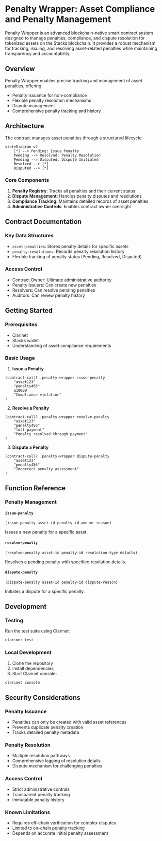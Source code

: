 # Penalty Wrapper: Asset Compliance and Penalty Management

Penalty Wrapper is an advanced blockchain-native smart contract system designed to manage penalties, compliance, and dispute resolution for tokenized assets on the Stacks blockchain. It provides a robust mechanism for tracking, issuing, and resolving asset-related penalties while maintaining transparency and accountability.

## Overview

Penalty Wrapper enables precise tracking and management of asset penalties, offering:

- Penalty issuance for non-compliance
- Flexible penalty resolution mechanisms
- Dispute management
- Comprehensive penalty tracking and history

## Architecture

The contract manages asset penalties through a structured lifecycle:

```mermaid
stateDiagram-v2
    [*] --> Pending: Issue Penalty
    Pending --> Resolved: Penalty Resolution
    Pending --> Disputed: Dispute Initiated
    Resolved --> [*]
    Disputed --> [*]
```

### Core Components

1. **Penalty Registry**: Tracks all penalties and their current status
2. **Dispute Management**: Handles penalty disputes and resolutions
3. **Compliance Tracking**: Maintains detailed records of asset penalties
4. **Administrative Controls**: Enables contract owner oversight

## Contract Documentation

### Key Data Structures

- `asset-penalties`: Stores penalty details for specific assets
- `penalty-resolutions`: Records penalty resolution history
- Flexible tracking of penalty status (Pending, Resolved, Disputed)

### Access Control

- Contract Owner: Ultimate administrative authority
- Penalty Issuers: Can create new penalties
- Resolvers: Can resolve pending penalties
- Auditors: Can review penalty history

## Getting Started

### Prerequisites

- Clarinet
- Stacks wallet
- Understanding of asset compliance requirements

### Basic Usage

1. **Issue a Penalty**
```clarity
(contract-call? .penalty-wrapper issue-penalty
    "asset123"
    "penalty456"
    u10000
    "Compliance violation"
)
```

2. **Resolve a Penalty**
```clarity
(contract-call? .penalty-wrapper resolve-penalty
    "asset123"
    "penalty456"
    "full-payment"
    "Penalty resolved through payment"
)
```

3. **Dispute a Penalty**
```clarity
(contract-call? .penalty-wrapper dispute-penalty
    "asset123"
    "penalty456"
    "Incorrect penalty assessment"
)
```

## Function Reference

### Penalty Management

#### `issue-penalty`
```clarity
(issue-penalty asset-id penalty-id amount reason)
```
Issues a new penalty for a specific asset.

#### `resolve-penalty`
```clarity
(resolve-penalty asset-id penalty-id resolution-type details)
```
Resolves a pending penalty with specified resolution details.

#### `dispute-penalty`
```clarity
(dispute-penalty asset-id penalty-id dispute-reason)
```
Initiates a dispute for a specific penalty.

## Development

### Testing

Run the test suite using Clarinet:
```bash
clarinet test
```

### Local Development

1. Clone the repository
2. Install dependencies
3. Start Clarinet console:
```bash
clarinet console
```

## Security Considerations

### Penalty Issuance
- Penalties can only be created with valid asset references
- Prevents duplicate penalty creation
- Tracks detailed penalty metadata

### Penalty Resolution
- Multiple resolution pathways
- Comprehensive logging of resolution details
- Dispute mechanism for challenging penalties

### Access Control
- Strict administrative controls
- Transparent penalty tracking
- Immutable penalty history

### Known Limitations
- Requires off-chain verification for complex disputes
- Limited to on-chain penalty tracking
- Depends on accurate initial penalty assessment